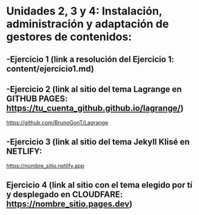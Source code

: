# Unidades 2, 3 y 4: Instalación, administración y adaptación de gestores de contenidos:

## -Ejercicio 1 (link a resolución del Ejercicio 1: content/ejercicio1.md)

## -Ejercicio 2 (link al sitio del tema Lagrange en GITHUB PAGES: https://tu_cuenta_github.github.io/lagrange/)

https://github.com/BrunoGonT/Lagrange

## -Ejercicio 3 (link al sitio del tema Jekyll Klisé en NETLIFY:
https://nombre_sitio.netlify.app

## Ejercicio 4 (link al sitio con el tema elegido por tí y desplegado en CLOUDFARE: https://nombre_sitio.pages.dev)
